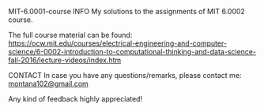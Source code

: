 MIT-6.0001-course
INFO
My solutions to the assignments of MIT 6.0002 course.

The full course material can be found: https://ocw.mit.edu/courses/electrical-engineering-and-computer-science/6-0002-introduction-to-computational-thinking-and-data-science-fall-2016/lecture-videos/index.htm

CONTACT
In case you have any questions/remarks, please contact me: montana102@gmail.com

Any kind of feedback highly appreciated!
